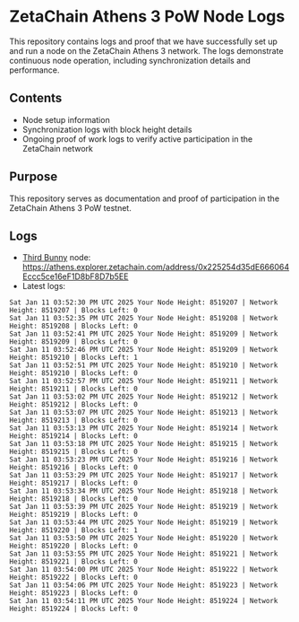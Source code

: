 # ZetaChain Athens 3 PoW Node Logs
This repository contains logs and proof that we have successfully set up and run a node on the ZetaChain Athens 3 network. The logs demonstrate continuous node operation, including synchronization details and performance.

## Contents
- Node setup information
- Synchronization logs with block height details
- Ongoing proof of work logs to verify active participation in the ZetaChain network

## Purpose
This repository serves as documentation and proof of participation in the ZetaChain Athens 3 PoW testnet.

## Logs

- [Third Bunny](https://thirdbunny.xyz/) node: https://athens.explorer.zetachain.com/address/0x225254d35dE666064Eccc5ce16eF1D8bF8D7b5EE
- Latest logs:
```
Sat Jan 11 03:52:30 PM UTC 2025 Your Node Height: 8519207 | Network Height: 8519207 | Blocks Left: 0
Sat Jan 11 03:52:35 PM UTC 2025 Your Node Height: 8519208 | Network Height: 8519208 | Blocks Left: 0
Sat Jan 11 03:52:41 PM UTC 2025 Your Node Height: 8519209 | Network Height: 8519209 | Blocks Left: 0
Sat Jan 11 03:52:46 PM UTC 2025 Your Node Height: 8519209 | Network Height: 8519210 | Blocks Left: 1
Sat Jan 11 03:52:51 PM UTC 2025 Your Node Height: 8519210 | Network Height: 8519210 | Blocks Left: 0
Sat Jan 11 03:52:57 PM UTC 2025 Your Node Height: 8519211 | Network Height: 8519211 | Blocks Left: 0
Sat Jan 11 03:53:02 PM UTC 2025 Your Node Height: 8519212 | Network Height: 8519212 | Blocks Left: 0
Sat Jan 11 03:53:07 PM UTC 2025 Your Node Height: 8519213 | Network Height: 8519213 | Blocks Left: 0
Sat Jan 11 03:53:13 PM UTC 2025 Your Node Height: 8519214 | Network Height: 8519214 | Blocks Left: 0
Sat Jan 11 03:53:18 PM UTC 2025 Your Node Height: 8519215 | Network Height: 8519215 | Blocks Left: 0
Sat Jan 11 03:53:23 PM UTC 2025 Your Node Height: 8519216 | Network Height: 8519216 | Blocks Left: 0
Sat Jan 11 03:53:29 PM UTC 2025 Your Node Height: 8519217 | Network Height: 8519217 | Blocks Left: 0
Sat Jan 11 03:53:34 PM UTC 2025 Your Node Height: 8519218 | Network Height: 8519218 | Blocks Left: 0
Sat Jan 11 03:53:39 PM UTC 2025 Your Node Height: 8519219 | Network Height: 8519219 | Blocks Left: 0
Sat Jan 11 03:53:44 PM UTC 2025 Your Node Height: 8519219 | Network Height: 8519220 | Blocks Left: 1
Sat Jan 11 03:53:50 PM UTC 2025 Your Node Height: 8519220 | Network Height: 8519220 | Blocks Left: 0
Sat Jan 11 03:53:55 PM UTC 2025 Your Node Height: 8519221 | Network Height: 8519221 | Blocks Left: 0
Sat Jan 11 03:54:00 PM UTC 2025 Your Node Height: 8519222 | Network Height: 8519222 | Blocks Left: 0
Sat Jan 11 03:54:06 PM UTC 2025 Your Node Height: 8519223 | Network Height: 8519223 | Blocks Left: 0
Sat Jan 11 03:54:11 PM UTC 2025 Your Node Height: 8519224 | Network Height: 8519224 | Blocks Left: 0
```
